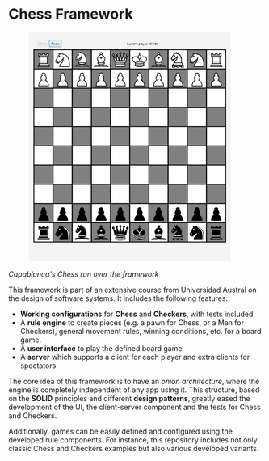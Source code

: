 # Chess Framework

<figure>
  <img src="/diagrams/Capablanca's%20Chess.png" alt="Image description" width="400">
</figure>

_Capablanca's Chess run over the framework_

This framework is part of an extensive course from Universidad Austral on the design of software systems. It includes the following features:

* **Working configurations** for **Chess** and **Checkers**, with tests included.
* A **rule engine** to create pieces (e.g. a pawn for Chess, or a Man for Checkers), general movement rules, winning conditions, etc. for a board game.
* A **user interface** to play the defined board game.
* A **server** which supports a client for each player and extra clients for spectators.

The core idea of this framework is to have an _onion architecture_, where the engine is completely independent of any app using it.
This structure, based on the **SOLID** principles and different **design patterns**, greatly eased the development of the UI, the client-server component and the tests for Chess and Checkers.

Additionally, games can be easily defined and configured using the developed rule components. For instance, this repository includes not only classic Chess and Checkers examples but also various developed variants.
